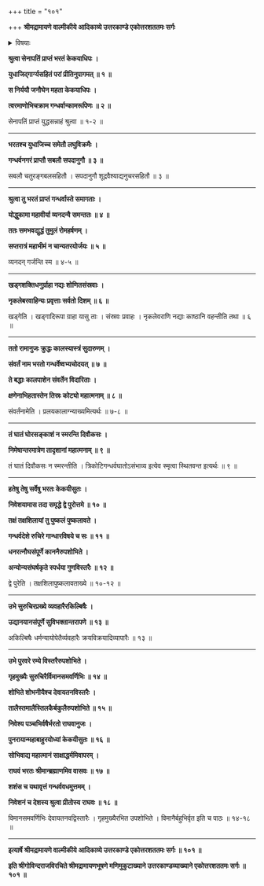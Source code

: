 +++
title = "१०१"

+++
**श्रीमद्रामायणे वाल्मीकीये आदिकाव्ये उत्तरकाण्डे एकोत्तरशततमः सर्गः**


<details><summary>विषयाः</summary>

भरतेन युधाजितासह गन्धर्वदेशगमनेनतद्धननपूर्वकं तक्षशिलापुष्कलावताख्यनगरयोः क्रमेणतक्षपुष्कलयोरभिषेककरणेनरामसमीपमेत्य गन्धर्ववधनिवेदनम् ॥ १ ॥
</details>


**श्रुत्वा सेनापतिं प्राप्तं भरतं केकयाधिपः ।**

**युधाजिद्गार्ग्यसहितं परां प्रीतिनुपागमत् ॥ १ ॥**

**स निर्ययौ जनौघेन महता केकयाधिपः ।**

**त्वरमाणोभिचक्राम गन्धर्वान्कामरूपिणः ॥ २ ॥**

सेनापतिं प्राप्तं युद्धसन्नाहं श्रुत्वा ॥ १-२ ॥

****

**भरतश्च युधाजिच्च समेतौ लघुविक्रमैः ।**

**गन्धर्वनगरं प्राप्तौ सबलौ सपदानुगौ ॥ ३ ॥**

सबलौ चतुरङ्गबलसहितौ । सपदानुगौ शूद्रवैश्याद्यनुचरसहितौ ॥ ३ ॥

****

**श्रुत्वा तु भरतं प्राप्तं गन्धर्वास्ते समागताः ।**

**योद्धुकामा महावीर्या व्यनदन्वै समन्ततः ॥ ४ ॥**

**ततः समभवद्युद्धं तुमुलं रोमहर्षणम् ।**

**सप्तरात्रं महाभीमं न चान्यतरयोर्जयः ॥ ५ ॥**

व्यनदन् गर्जन्ति स्म ॥ ४-५ ॥

****

**खड्गशक्तिधनुर्ग्राहा नद्यः शोणितसंस्रवाः ।**

**नृकलेबरवाहिन्यः प्रवृत्ताः सर्वतो दिशम् ॥ ६ ॥**

खड्गेति । खड्गादिरूपा ग्राहा यासु ताः । संस्रवः प्रवाहः । नृकलेवराणि नद्याः काष्ठानि वहन्तीति तथा ॥ ६ ॥

****

**ततो रामानुजः क्रुद्धः कालस्यास्त्रं सुदारुणम् ।**

**संवर्तं नाम भरतो गन्धर्वेष्वभ्यचोदयत् ॥ ७ ॥**

**ते बद्धाः कालपाशेन संवर्तेन विदारिताः ।**

**क्षणेनाभिहतास्तेन तिस्रः कोट्यो महात्मनाम् ॥ ८ ॥**

संवर्तंनामेति । प्रलयकालाग्न्याख्यमित्यर्थः ॥ ७-८ ॥

****

**तं घातं घोरसङ्काशं न स्मरन्ति दिवौकसः ।**

**निमेषान्तरमात्रेण तादृशानां महात्मनाम् ॥ ९ ॥**

तं घातं दिवौकसः न स्मरन्तीति । त्रिकोटिगन्धर्वघातोऽसंभाव्य इत्येव स्मृत्वा स्थितवन्त इत्यर्थः ॥ ९ ॥

****

**हतेषु तेषु सर्वेषु भरतः केकयीसुतः ।**

**निवेशयामास तदा समृद्धे द्वे पुरोत्तमे ॥ १० ॥**

**तक्षं तक्षशिलायां तु पुष्कलं पुष्कलावते ।**

**गन्धर्वदेशे रुचिरे गान्धारविषये च सः ॥ ११ ॥**

**धनरत्नौघसंपूर्णे काननैरुपशोभिते ।**

**अन्योन्यसंघर्षकृते स्पर्धया गुणविस्तरैः ॥ १२ ॥**

द्वे पुरेति । तक्षशिलापुष्कलावताख्ये ॥ १०-१२ ॥

****

**उभे सुरुचिरप्रख्ये व्यवहारैरकिल्बिषैः ।**

**उद्यानयानसंपूर्णे सुविभक्तान्तरापणे ॥ १३ ॥**

अकिल्बिषैः धर्मन्यायोपेतैर्व्यवहारैः क्रयविक्रयादिव्यापारैः ॥ १३ ॥

****

**उभे पुरवरे रम्ये विस्तरैरुपशोभिते ।**

**गृहमुख्यैः सुरुचिरैर्विमानसमवर्णिभिः ॥ १४ ॥**

**शोभिते शोभनीयैश्च देवायतनविस्तरैः ।**

**तालैस्तमालैस्तिलकैर्बकुलैरुपशोभिते ॥ १५ ॥**

**निवेश्य पञ्चभिर्वषैर्भरतो राघवानुजः ।**

**पुनरायान्महाबाहुरयोध्यां केकयीसुतः ॥ १६ ॥**

**सोभिवाद्य महात्मानं साक्षाद्धर्ममिवापरम् ।**

**राघवं भरतः श्रीमान्ब्रह्माणमिव वासवः ॥ १७ ॥**

**शशंस च यथावृत्तं गन्धर्ववधमुत्तमम् ।**

**निवेशनं च देशस्य श्रुत्वा प्रीतोस्य राघवः ॥ १८ ॥**

विमानसमवर्णिभिः देवायतनवद्विस्तारैः । गृहमुख्यैरभित उपशोभिते । विमानैर्बहुभिर्वृत इति च पाठः ॥ १४-१८ ॥

****

**इत्यार्षे श्रीमद्रामायणे वाल्मीकीये आदिकाव्ये उत्तरकाण्डे एकोत्तरशततमः सर्गः ॥ १०१ ॥**

**इति श्रीगोविन्दराजविरचिते श्रीमद्रामायणभूषणे मणिमुकुटाख्याने उत्तरकाण्डव्याख्याने एकोत्तरशततमः सर्गः ॥ १०१ ॥**
